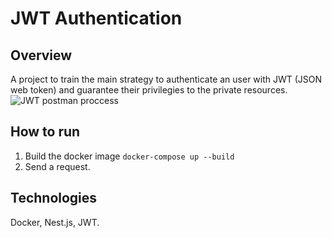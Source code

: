 # JWT Authentication

## Overview
A project to train the main strategy to authenticate an user with JWT (JSON web token) and guarantee their privilegies to the private resources.
<img src="https://miro.medium.com/v2/resize:fit:1400/1*kZZ2hiPrsb5_DTgVETcXyQ.gif" alt="JWT postman proccess" />

## How to run
1. Build the docker image `docker-compose up --build`
3. Send a request.

## Technologies
Docker, Nest.js, JWT.
